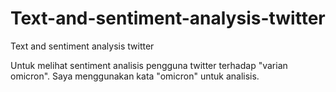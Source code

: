 # Text-and-sentiment-analysis-twitter
Text and sentiment analysis twitter 

Untuk melihat sentiment analisis pengguna twitter terhadap "varian omicron". Saya menggunakan kata "omicron" untuk analisis.
